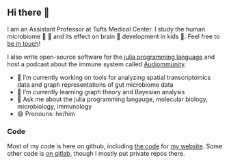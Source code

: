 ## Hi there 👋

I am an Assistant Professor at Tufts Medical Center.
I study the human microbiome 💩 🚽 and its effect on brain 🧠 development in kids 👶.
Feel free to [be in touch](https://blog.bonham.ch/contact/)!

I also write open-source software for the [julia programming language](http://julialang.org/)
and host a podcast about the immune system called [Audiommunity](https://audiommunity.org).

- 🔭 I’m currently working on tools for analyzing spatial transcriptomics data
  and graph representations of gut microbiome data
- 🌱 I’m currently learning graph theory and Bayesian analysis
- 💬 Ask me about the julia programming langauge, molecular biology, microbiology, immunology
- 😄 Pronouns: he/him

### Code

Most of my code is here on github,
including [the code](https://github.com/kescobo/blog.bonham.ch/) for [my website](https://blog.bonham.ch).
Some other code is [on gitlab](https://gitlab.com/kescobo),
though I mostly put private repos there.

<!--
**kescobo/kescobo** is a ✨ _special_ ✨ repository because its `README.md` (this file) appears on your GitHub profile.

Here are some ideas to get you started:

-->
